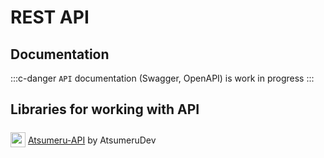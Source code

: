 # REST API

## Documentation

:::c-danger
`API` documentation (Swagger, OpenAPI) is work in progress
:::

## Libraries for working with API

<img style="position: relative; top: 6px;" width="24" height="24" src="/assets/media/icons/kotlin.png"> [Atsumeru-API](https://github.com/AtsumeruDev/Atsumeru-API) by AtsumeruDev <Badge vertical="middle" text="v1.0" />